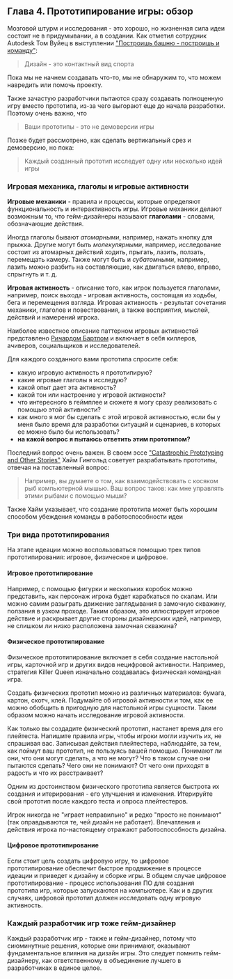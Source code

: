 ## Глава 4. Прототипирование игры: обзор

Мозговой штурм и исследования - это хорошо, но жизненная сила идеи состоит не в придумывании, а в создании. Как отметил сотрудник Autodesk Том Вуйец в выступлении ["Построишь башню - построишь и команду"](https://www.youtube.com/watch?v=H0_yKBitO8M):

> Дизайн - это контактный вид спорта

Пока мы не начнем создавать что-то, мы не обнаружим то, что можем навредить или помочь проекту.

Также зачастую разработчики пытаются сразу создавать полноценную игру вместо прототипа, из-за чего выгорают еще до начала разработки. Поэтому очень важно, что

> Ваши прототипы - это не демоверсии игры
 
Позже будет рассмотрено, как сделать вертикальный срез и демоверсию, но пока:
 
> Каждый созданный прототип исследует одну или несколько идей игры

### Игровая механика, глаголы и игровые активности

**Игровые механики** - правила и процессы, которые определяют функциональность и интерактивность игры. Игровые механики делают возможным то, что гейм-дизайнеры называют **глаголами** - словами, обозначающие действия.

Иногда глаголы бывают _атомарными_, например, нажать кнопку для прыжка. Другие могут быть _молекулярными_, например, исследование состоит из атомарных действий ходить, прыгать, лазить, ползать, перемещать камеру. Также могут быть и _субатомными_, например, лазить можно разбить на составляющие, как двигаться влево, вправо, спрыгнуть и т. д.

**Игровая активность** - описание того, как игрок пользуется глаголами, например, поиск выхода - игровая активность, состоящая из ходьбы, бега и перемещения взгляда. Игровая активность - результат сочетания механики, глаголов и повествования, а также восприятия, мыслей, действий и намерений игрока.

Наиболее известное описание паттерном игровых активностей представлено [Ричардом Бартлом](https://en.wikipedia.org/wiki/Bartle_taxonomy_of_player_types) и включает в себя киллеров, ачиверов, социальщиков и исследователей.

Для каждого созданного вами прототипа спросите себя:

* какую игровую активность я прототипирую?
* какие игровые глаголы я исследую?
* какой опыт дает эта активность?
* какой тон или настроение у игровой активности?
* что интересного в геймплее и сюжете я могу сразу реализовать с помощью этой активности?
* как много я мог бы сделать с этой игровой активностью, если бы у меня было время для разработки ситуаций и сценариев, в которых ее можно было бы использовать?
* **на какой вопрос я пытаюсь ответить этим прототипом?**

Последний вопрос очень важен. В своем эссе ["Catastrophic Prototyping and Other Stories"](https://www.levitylab.com/blog/2011/01/catastrophic-prototyping-and-other-stories/) Хайм Гингольд советует разрабатывать прототипы, отвечая на поставленный вопрос:

> Например, вы думаете о том, как взаимодействовать с косяком рыб компьютерной мышью. Ваш вопрос таков: 
> как мне управлять этими рыбами с помощью мыши?

Также Хайм указывает, что создание прототипа может быть хорошим способом убеждения команды в работоспособности идеи

### Три вида прототипирования

На этапе идеации можно воспользоваться помощью трех типов прототипирования: игровое, физическое и цифровое.

#### Игровое прототипирование

Например, с помощью фигурки и нескольких коробок можно представить, как персонаж игрока будет карабкаться по скалам. Или можно самим разыграть движение заглядывания в замочную скважину, ползания в узком проходе. Таким образом, это иллюстрирует игровое действие и раскрывает другие стороны дизайнерских идей, например, не слишком ли низко расположена замочная скважина?

#### Физическое прототипирование

Физическое прототипирование включает в себя создание настольной игры, карточной игр и других видов нецифровой активности. Например, стратегия Killer Queen изначально создавалась физическая командная игра.

Создать физических прототип можно из различных материалов: бумага, картон, скотч, клей. Подумайте об игровой активности и том, как ее можно обобщить в пригодную для настольной игры сущности. Таким образом можно начать исследование игровой активности.

Как только вы создадите физический прототип, настанет время для его плейтеста. Напишите правила игры, чтобы игроки могли изучить их, не спрашивая вас. Записывая действия плейтестера, наблюдайте, за тем, как поймут ваш прототип, не пользуясь вашей помощью. Понимают ли они, что они могут сделать, а что не могут? Что в таком случае они пытаются сделать? Чего они не понимают? От чего они приходят в радость и что их расстраивает?

Одним из достоинством физического прототипа является быстрота их создания и итерирования - его улучшения и изменения. Итерируйте свой прототип после каждого теста и опроса плейтестеров.

Игрок никогда не "играет неправильно" и редко "просто не понимают" (так оправдываются те, чей дизайн не работает). Впечатления и действия игрока по-настоящему отражают работоспособность дизайна.


#### Цифровое прототипирование

Если стоит цель создать цифровую игру, то цифровое прототипирование обеспечит быстрое продвижение в процессе идеации и приведет к дизайну и сборке игры. В общем случае цифровое прототипирование - процесс использования ПО для создания прототипа игр, которые запускаются на компьютере. Как и в других случаях, цифровой прототип должен исследовать одну игровую активность.

### Каждый разработчик игр тоже гейм-дизайнер

Каждый разработчик игр - также и гейм-дизайнер, потому что сиюминутные решения, которые они принимают, оказывают фундаментальное влияния на дизайн игры. Это следует помнить гейм-дизайнеру, как ответственному в объединение лучшего в разработчиках в единое целое.


